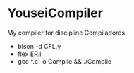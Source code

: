 # YouseiCompiler
My compiler for discipline Compiladores.

- bison -d CFL.y
- flex ER.l
- gcc *.c -o Compile && ./Compile
